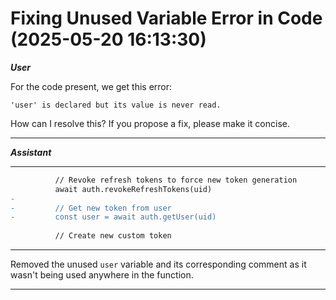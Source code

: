 <!-- Generated by SpecStory -->

# Fixing Unused Variable Error in Code (2025-05-20 16:13:30)

_**User**_

For the code present, we get this error:
```
'user' is declared but its value is never read.
```
How can I resolve this? If you propose a fix, please make it concise.

---

_**Assistant**_



---

```diff
          // Revoke refresh tokens to force new token generation
          await auth.revokeRefreshTokens(uid)
- 
-         // Get new token from user
-         const user = await auth.getUser(uid)
  
          // Create new custom token
```

---

Removed the unused `user` variable and its corresponding comment as it wasn't being used anywhere in the function.

---

